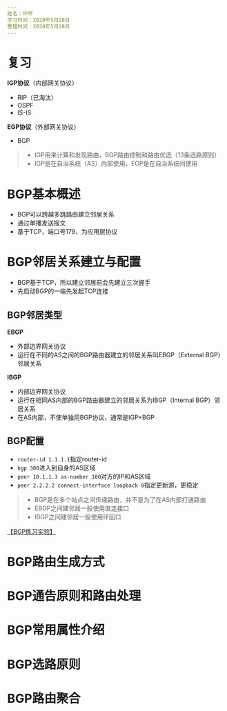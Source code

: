 ```yaml
---
姓名：坏坏
学习时间：2020年5月28日
整理时间：2020年5月28日
---
```


# 复习

**IGP协议**（内部网关协议）
- RIP（已淘汰）
- OSPF
- IS-IS

**EGP协议**（外部网关协议）
- BGP

> - IGP用来计算和发现路由，BGP路由控制和路由优选（13条选路原则）
> - IGP是在自治系统（AS）内部使用，EGP是在自治系统间使用

# BGP基本概述

- BGP可以跨越多跳路由建立邻居关系
- 通过单播发送报文
- 基于TCP，端口号179，为应用层协议

# BGP邻居关系建立与配置

- BGP基于TCP，所以建立邻居前会先建立三次握手
- 先启动BGP的一端先发起TCP连接

## BGP邻居类型

**EBGP**

- 外部边界网关协议
- 运行在不同的AS之间的BGP路由器建立的邻居关系叫EBGP（External BGP）邻居关系

**IBGP**

- 内部边界网关协议
- 运行在相同AS内部的BGP路由器建立的邻居关系为IBGP（Internal BGP）邻居关系
- 在AS内部，不使单独用BGP协议，通常是IGP+BGP

## BGP配置

- `router-id 1.1.1.1`指定router-id
- `bgp 300`进入到自身的AS区域
- `peer 10.1.1.3 as-number 100`对方的IP和AS区域
- `peer 2.2.2.2 connect-interface loopback 0`指定更新源，更稳定

> - BGP是在多个站点之间传递路由，并不是为了在AS内部打通路由
> - EBGP之间建邻居一般使用直连接口
> - IBGP之间建邻居一般使用环回口

[【BGP练习实验】]()

# BGP路由生成方式


# BGP通告原则和路由处理


# BGP常用属性介绍


# BGP选路原则


# BGP路由聚合























